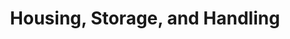 ---
title: Housing, Storage, and Handling
layout: default
parent: Archival Processing
nav_order: 11
has_children: true
---